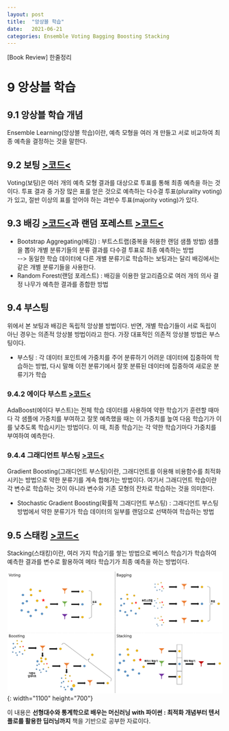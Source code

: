```yaml
---
layout: post
title:  "앙상블 학습"
date:   2021-06-21
categories: Ensemble Voting Bagging Boosting Stacking 
---
```

[Book Review] 한줄정리

# 9 앙상블 학습

## 9.1 앙상블 학습 개념
Ensemble Learning(앙상블 학습)이란, 예측 모형을 여러 개 만들고 서로 비교하여 최종 예측을 결정하는 것을 말한다.

## 9.2 보팅 [>코드<](https://github.com/mmminji/ML-DL-STUDY/blob/master/선형대수와%20통계학으로%20배우는%20머신러닝%20with%20파이썬/9.2.Voting.py)
Voting(보팅)은 여러 개의 예측 모형 결과를 대상으로 투표를 통해 최종 예측을 하는 것이다. 투표 결과 중 가장 많은 표를 얻은 것으로 예측하는 다수결 투표(plurality voting)가 있고, 절반 이상의 표를 얻어야 하는 과반수 투표(majority voting)가 있다.

## 9.3 배깅 [>코드<](https://github.com/mmminji/ML-DL-STUDY/blob/master/선형대수와%20통계학으로%20배우는%20머신러닝%20with%20파이썬/9.3.4.Bagging.py)과 랜덤 포레스트 [>코드<](https://github.com/mmminji/ML-DL-STUDY/blob/master/선형대수와%20통계학으로%20배우는%20머신러닝%20with%20파이썬/9.3.3.RandomForest.py)
- Bootstrap Aggregating(배깅) : 부트스트랩(중복을 허용한 랜덤 샘플 방법) 샘플을 뽑아 개별 분류기들의 분류 결과를 다수결 투표로 최종 예측하는 방법  
--> 동일한 학습 데이터에 다른 개별 분류기로 학습하는 보팅과는 달리 배깅에서는 같은 개별 분류기들을 사용한다.  
- Random Forest(랜덤 포레스트) : 배깅을 이용한 알고리즘으로 여러 개의 의사 결정 나무가 예측한 결과를 종합한 방법

## 9.4 부스팅 
위에서 본 보팅과 배깅은 독립적 앙상블 방법이다. 반면, 개별 학습기들이 서로 독립이 아닌 경우는 의존적 앙상블 방법이라고 한다. 가장 대표적인 의존적 앙상블 방법은 부스팅이다.
- 부스팅 : 각 데이터 포인트에 가중치를 주어 분류하기 어려운 데이터에 집중하여 학습하는 방법, 다시 말해 이전 분류기에서 잘못 분류된 데이터에 집중하여 새로운 분류기가 학습

### 9.4.2 에이다 부스트 [>코드<](https://github.com/mmminji/ML-DL-STUDY/blob/master/선형대수와%20통계학으로%20배우는%20머신러닝%20with%20파이썬/9.4.2.AdaBoost.py)
AdaBoost(에이다 부스트)는 전체 학습 데이터를 사용하여 약한 학습기가 훈련할 때마다 각 샘플에 가중치를 부여하고 잘못 예측했을 때는 이 가중치를 높여 다음 학습기가 이를 낮추도록 학습시키는 방법이다. 이 때, 최종 학습기는 각 약한 학습기마다 가중치를 부여하여 예측한다.

### 9.4.4 그래디언트 부스팅 [>코드<](https://github.com/mmminji/ML-DL-STUDY/blob/master/선형대수와%20통계학으로%20배우는%20머신러닝%20with%20파이썬/9.4.5.GradientBoosting.py)
Gradient Boosting(그래디언트 부스팅)이란, 그래디언트를 이용해 비용함수를 최적화시키는 방법으로 약한 분류기를 계속 합해가는 방법이다. 여기서 그래디언트 학습이란 각 변수로 학습하는 것이 아니라 변수와 기존 모형의 잔차로 학습하는 것을 의미한다.
- Stochastic Gradient Boosting(확률적 그래디언트 부스팅) : 그래디언트 부스팅 방법에서 약한 분류기가 학습 데이터의 일부를 랜덤으로 선택하여 학습하는 방법

## 9.5 스태킹 [>코드<](https://github.com/mmminji/ML-DL-STUDY/blob/master/선형대수와%20통계학으로%20배우는%20머신러닝%20with%20파이썬/9.5.Stacking.py)
Stacking(스태킹)이란, 여러 가지 학습기를 쌓는 방법으로 베이스 학습기가 학습하여 예측한 결과를 변수로 활용하여 메타 학습기가 최종 예측을 하는 방법이다.

![](https://github.com/mmminji/mmminji.github.io/blob/main/assets/post_pics/9-Ensemble.PNG?raw=true){: width="1100" height="700"}

이 내용은 **선형대수와 통계학으로 배우는 머신러닝 with 파이썬 : 최적화 개념부터 텐서플로를 활용한 딥러닝까지** 책을 기반으로 공부한 자료이다.
